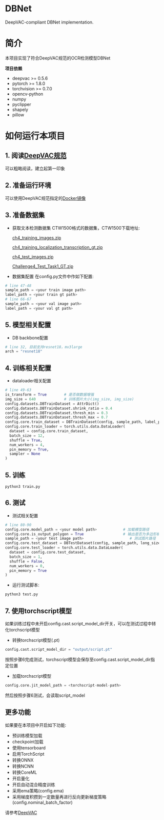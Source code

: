 # DBNet
DeepVAC-compliant DBNet implementation.

# 简介
本项目实现了符合DeepVAC规范的OCR检测模型DBNet

**项目依赖**

- deepvac >= 0.5.6
- pytorch >= 1.8.0
- torchvision >= 0.7.0
- opencv-python
- numpy
- pyclipper
- shapely
- pillow

# 如何运行本项目

## 1. 阅读[DeepVAC规范](https://github.com/DeepVAC/deepvac)
可以粗略阅读，建立起第一印象

## 2. 准备运行环境
可以使用DeepVAC规范指定的[Docker镜像](https://github.com/DeepVAC/deepvac#2-%E7%8E%AF%E5%A2%83%E5%87%86%E5%A4%87)

## 3. 准备数据集
- 获取文本检测数据集
  CTW1500格式的数据集，CTW1500下载地址:

  [ch4_training_images.zip](https://rrc.cvc.uab.es/downloads/ch4_training_images.zip)

  [ch4_training_localization_transcription_gt.zip](https://rrc.cvc.uab.es/downloads/ch4_training_localization_transcription_gt.zip)

  [ch4_test_images.zip](https://rrc.cvc.uab.es/downloads/ch4_test_images.zip)

  [Challenge4_Test_Task1_GT.zip](https://rrc.cvc.uab.es/downloads/Challenge4_Test_Task1_GT.zip)

- 数据集配置
  在config.py文件中作如下配置:

```python
# line 47-48
sample_path = <your train image path>
label_path = <your train gt path>
# line 66-67
sample_path = <your val image path>
label_path = <your val gt path>
```

## 5. 模型相关配置

- DB backbone配置

```python
# line 32, 目前支持resnet18，mv3large
arch = "resnet18"
```

## 4. 训练相关配置

- dataloader相关配置

```python
# line 49-63
is_transform = True        # 是否做数据增强
img_size = 640             # 训练图片大小(img_size, img_size)
config.datasets.DBTrainDataset = AttrDict()
config.datasets.DBTrainDataset.shrink_ratio = 0.4
config.datasets.DBTrainDataset.thresh_min = 0.3
config.datasets.DBTrainDataset.thresh_max = 0.7
config.core.train_dataset = DBTrainDataset(config, sample_path, label_path, is_transform, img_size)
config.core.train_loader = torch.utils.data.DataLoader(
  dataset = config.core.train_dataset,
  batch_size = 12,
  shuffle = True,
  num_workers = 4,
  pin_memory = True,
  sampler = None
)
```

## 5. 训练

```
python3 train.py
```

## 6. 测试

- 测试相关配置

```python
# line 80-90
config.core.model_path = <your model path>            # 加载模型路径
config.core.is_output_polygon = True                  # 输出是否为多边形模型
sample_path = <your test image path>                     # 测试图片路径
config.core.test_dataset = DBTestDataset(config, sample_path, long_size = 1280)
config.core.test_loader = torch.utils.data.DataLoader(
  dataset = config.core.test_dataset,
  batch_size = 1,
  shuffle = False,
  num_workers = 0,
  pin_memory = True
)
```

- 运行测试脚本:

```bash
python3 test.py
```

## 7. 使用torchscript模型

  如果训练过程中未开启config.cast.script_model_dir开关，可以在测试过程中转化torchscript模型

  - 转换torchscript模型(.pt)

  ```python
  config.cast.script_model_dir = "output/script.pt"
  ```

  按照步骤6完成测试，torchscript模型会保存至config.cast.script_model_dir指定位置

  - 加载torchscript模型

  ```python
  config.core.jit_model_path = <torchscript-model-path>
  ```
  然后按照步骤6测试，会读取script_model

## 更多功能

  如果要在本项目中开启如下功能:

  - 预训练模型加载
  - checkpoint加载
  - 使用tensorboard
  - 启用TorchScript
  - 转换ONNX
  - 转换NCNN
  - 转换CoreML
  - 开启量化
  - 开启自动混合精度训练
  - 采用ema策略(config.ema)
  - 采用梯度积攒到一定数量再进行反向更新梯度策略(config.nominal_batch_factor)

  请参考[DeepVAC](https://github.com/DeepVAC/deepvac)
